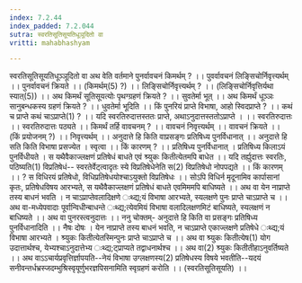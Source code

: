 ```yaml
---
index: 7.2.44
index_padded: 7.2.044
sutra: स्वरतिसूतिसूयतिधूञूदितो वा
vritti: mahabhashyam

---
```

 स्वरतिसूतिसूयतिधूञ्ञूदितो वा अथ वेति वर्तमाने पुनर्वावचनं किमर्थम् ? ।। पुवर्वावचनं लिङि्सचोर्निवृत्त्यर्थम् ।। पुनर्वावचनं क्रियते ।। (किमर्थम्(5) ?) ।। लिङि्सचोर्निवृत्त्यर्थम् ? ।। (लिङि्सचोर्निवृत्तिर्यथा स्यात्(5)) ।। अथ किमर्थं सूतिसूयत्योः पृथग्ग्रहणं क्रियते ? ।। सुवतेर्मा भूत् ।। अथ किमर्थं धूञ्ञः सानुबन्धकस्य ग्रहणं क्रियते ? ।। धुवतेर्मा भूदिति ।। किं पुनरियं प्राप्ते विभाषा, आहो स्विदप्राप्ते ? ।। कथं च प्राप्ते कथं चाऽप्राप्ते(1) ? ।। यदि स्वरतिरुदात्तस्ततः प्राप्ते, अथाऽनुदात्तस्ततोऽप्राप्ते । ।। स्वरतिरुदात्तः ।। स्वरतिरुदात्तः पठ्यते ।। किमर्थं तर्हि वावचनम् ? ।। वावचनं निवृत्त्यर्थम् ।। वावचनं क्रियते ।। (किं प्रयोजनम् ?) ।। निवृत्त्यर्थम् ।। अनुदात्ते हि किति वाप्रसङ्गः प्रतिषिध्य पुनर्विधानात् ।। अनुदात्ते हि सति किति विभाषा प्रसज्येत । स्वृत्वा ।। किं कारणम् ? ।। प्रतिषिध्य पुनर्विधानात् । प्रतिषिध्य किलाऽयं पुनर्विधीयते । स यथैवैकाज्लक्षणं प्रतिषेधं बाधते एवं श्र्युकः कितीत्येतमपि बाधेत ।। यदि तर्ह्युदात्तः स्वरतिः, पठिष्यति(1) विप्रतिषेधं-- स्वरतेर्वेट्त्वादृतः स्ये विप्रतिषेधेनेति स(2) विप्रतिषेधो नोपपद्यते ।। किं कारणम् ।। ? स विधिरयं प्रतिषेधो, विधिप्रतिषेधयोश्चाऽयुक्तो विप्रतिषेधः ।। सोऽपि विधिर्न मृदूनामिव कार्पासानां कृतः, प्रतिषेधविषय आरभ्यते, स यथैवैकाज्लक्षणं प्रतिषेधं बाधते एवमिममपि बाधिष्यते ।। अथ वा येन नाप्राप्ते तस्य बाधनं भवति । न चाऽप्राप्तेवलादिक्षणे ःथ्द्य;यं विभाषा आरभ्यते, स्यलक्षणे पुनः प्राप्ते चाऽप्राप्ते च ।। अथ वा-मध्येपवादाः पूर्वान्विधीन्बाधन्ते ःथ्द्य;त्येवमियं विभाषा वलादिलक्षणमिटं बाधिष्यते, स्यलक्षणं न बाधिष्यते ।। अथ वा पुनरस्त्वनुदात्तः ।। ननु चोक्तम्- अनुदात्ते हि किति वा प्रसङ्गः प्रतिषिध्य पुनर्विधानादिति ।। नैषः दोषः । येन नाप्राप्ते तस्य बाधनं भवति, न चाऽप्राप्ते एकाज्लक्षणे प्रतिषेधे ःथ्द्य;यं विभाषा आरभ्यते । श्र्युकः कितीत्येतस्मिन्पुनः प्राप्ते चाऽप्राप्ते च ।। अथ वा श्र्युकः कितीत्येष(1) योग उदात्तार्थश्च, येभ्यश्चाऽनुदात्तेभ्य ःथ्द्य;ट्प्राप्यते तद्वाधनार्थश्च ।। अथ वा(2) श्र्युकः कितीतीहाऽनुवर्तिष्यते ।। अथ वाऽऽचार्यप्रवृत्तिर्ज्ञापयति--नेयं विभाषा उग्लक्षणस्य(2) प्रतिषेधस्य विषये भवतीति--यदयं सनीवन्तर्धभ्रस्जदम्भुश्रिस्वृयूर्णुभरज्ञपिसनामिति स्वृग्रहणं करोति ।। (स्वरतिसूतिसूयति) ।। 